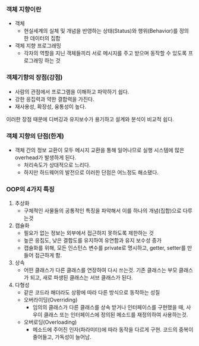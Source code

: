 ### 객체 지향이란
- 객체
   - 현실세계의 실체 및 개념을 반영하는 상태(Status)와 행위(Behavior)를 정의한 데이터의 집합
 - 객체 지향 프로그래밍
   - 각자의 역할을 지닌 객체들끼리 서로 메시지를 주고 받으며 동작할 수 있도록 프로그래밍 하는 것
 
 ### 객체기향의 장점(강점)
 - 사람의 관점에서 프로그램을 이해하고 파악하기 쉽다.
 - 강한 응집력과 약한 결합력을 가진다.
 - 재사용성, 확장성, 융통성이 높다.
 
 이러한 장점 때문에 디버깅과 유지보수가 용기하고 설계와 분석이 비교적 쉽다.
 
 ### 객체 지향의 단점(한계)
 - 객체 간의 정보 교환이 모두 메시지 교환을 통해 일어나므로 실행 시스템에 많은 overhead가 발생하게 된다.
   - 처리속도가 상대적으로 느리다.
   - 하지만 하드웨어의 발전으로 이러한 단점은 어느정도 해소됐다.


### OOP의 4가지 특징
1. 추상화
    * 구체적인 사물들의 공통적인 특징을 파악해서 이를 하나의 개념(집합)으로 다루는것
2. 캡슐화
    * 필요가 없는 정보는 외부에서 접근하지 못하도록 제한하는 것
    * 높은 응집도, 낮은 결합도를 유지하여 유연함과 유지 보수성 증가
    * 캡슐화를 위해, 모든 인스턴스 변수를 private로 명시하고, getter, setter를 만들어 접근하게 함. 
3. 상속
    * 어떤 클래스가 다른 클래스를 연장하여 다시 쓰는것. 기존 클래스는 부모 클래스가 되고, 새로 파생된 클래스는 서브 클래스가 된다.
4. 다형성
    * 같은 코드라 해더라도 상황에 따라 다른 방식으로 동작하는 성질
    * 오버라이딩(Overriding)
         - 임의의 클래스가 다른 클래스를 상속 받거나 인터페이스를 구현했을 때, 사우이 클래스 또는 인터페이스에 정의된 메소드를
           재정의하여 사용하는것. 
    * 오버로딩(Overloading)
         - 메소드에 주어진 인자(파라미터)에 따라 동작을 다르게 구현. 코드의 중복이 줄어들고, 가독성이 늘어남.

